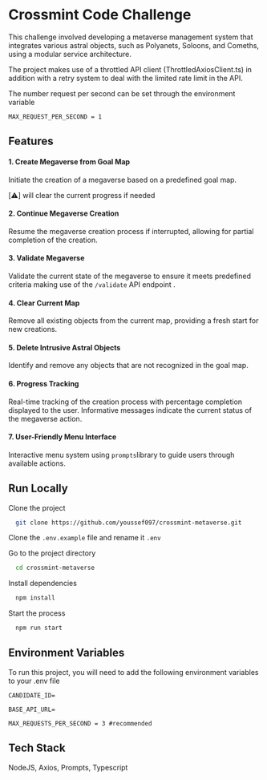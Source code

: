 
# Crossmint Code Challenge


This challenge involved developing a metaverse management system that integrates various astral objects, such as Polyanets, Soloons, and Comeths, using a modular service architecture. 



The project makes use of a throttled API client (ThrottledAxiosClient.ts) in addition with a retry system to deal with the limited rate limit in the API.

The number request per second can be set through the environment variable

`MAX_REQUEST_PER_SECOND = 1` 



## Features

#### 1. Create Megaverse from Goal Map
Initiate the creation of a megaverse based on a predefined goal map.

 [⚠️] will clear the current progress if needed

#### 2. Continue Megaverse Creation
Resume the megaverse creation process if interrupted, allowing for partial completion of the creation.

#### 3. Validate Megaverse
Validate the current state of the megaverse to ensure it meets predefined criteria making use of the `/validate` API endpoint  .


#### 4. Clear Current Map
Remove all existing objects from the current map, providing a fresh start for new creations.

#### 5. Delete Intrusive Astral Objects
Identify and remove any objects that are not recognized in the goal map.

#### 6. Progress Tracking
Real-time tracking of the creation process with percentage completion displayed to the user. Informative messages indicate the current status of the megaverse action.


#### 7. User-Friendly Menu Interface
Interactive menu system using `prompts`library to guide users through available actions.





## Run Locally

Clone the project

```bash
  git clone https://github.com/youssef097/crossmint-metaverse.git
```

Clone the `.env.example` file and rename it `.env`

Go to the project directory

```bash
  cd crossmint-metaverse
```

Install dependencies

```bash
  npm install
```

Start the process

```bash
  npm run start
```

## Environment Variables

To run this project, you will need to add the following environment variables to your .env file

`CANDIDATE_ID=` 

`BASE_API_URL=`

`MAX_REQUESTS_PER_SECOND = 3 #recommended` 


## Tech Stack

 NodeJS, Axios, Prompts, Typescript

